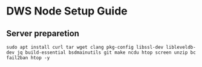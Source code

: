 # DWS Node Setup Guide

## Server preparetion
```sudo apt update && sudo apt upgrade -y &&  </br>
sudo apt install curl tar wget clang pkg-config libssl-dev libleveldb-dev jq build-essential bsdmainutils git make ncdu htop screen unzip bc fail2ban htop -y
